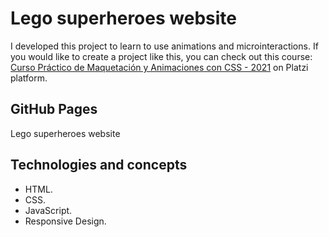 # Lego superheroes website

I developed this project to learn to use animations and microinteractions. If you would like to create a project like this, you can check out this course: [Curso Práctico de Maquetación y Animaciones con CSS - 2021](https://platzi.com/cursos/animaciones-css-practico/) on Platzi platform.

## GitHub Pages

Lego superheroes website

## Technologies and concepts

- HTML.
- CSS.
- JavaScript.
- Responsive Design.
